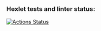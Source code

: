 ### Hexlet tests and linter status:
[![Actions Status](https://github.com/Denesterio/frontend-project-lvl3/workflows/hexlet-check/badge.svg)](https://github.com/Denesterio/frontend-project-lvl3/actions)